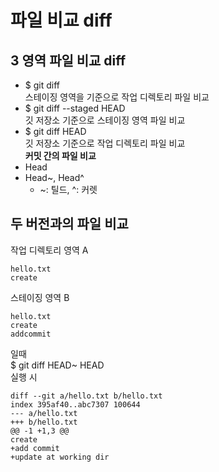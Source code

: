 # 파일 비교 diff
## 3 영역 파일 비교 diff
- $ git diff<br>
  스테이징 영역을 기준으로 작업 디렉토리 파일 비교
- $ git diff --staged HEAD<br>
깃 저장소 기준으로 스테이징 영역 파일 비교
- $ git diff HEAD<br>
깃 저장소 기준으로 작업 디렉토리 파일 비교<br>
**커밋 간의 파일 비교**
- Head
- Head~, Head^
  - ~: 틸드, ^: 커렛
## 두 버전과의 파일 비교
작업 디렉토리 영역 A
```
hello.txt
create
```
스테이징 영역 B
```
hello.txt
create
addcommit
```
일때<br>
$ git diff HEAD~ HEAD<br>
실행 시
```
diff --git a/hello.txt b/hello.txt
index 395af40..abc7307 100644
--- a/hello.txt
+++ b/hello.txt
@@ -1 +1,3 @@
create
+add commit
+update at working dir
```
